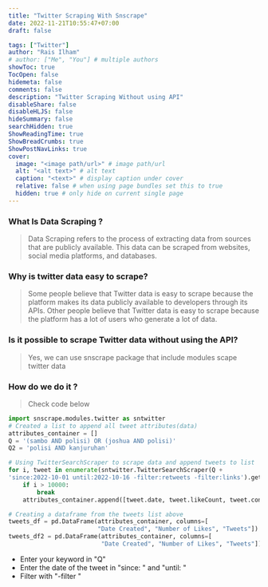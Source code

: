 ```yaml
---
title: "Twitter Scraping With Snscrape"
date: 2022-11-21T10:55:47+07:00
draft: false

tags: ["Twitter"]
author: "Rais Ilham"
# author: ["Me", "You"] # multiple authors
showToc: true
TocOpen: false
hidemeta: false
comments: false
description: "Twitter Scraping Without using API"
disableShare: false
disableHLJS: false
hideSummary: false
searchHidden: true
ShowReadingTime: true
ShowBreadCrumbs: true
ShowPostNavLinks: true
cover:
  image: "<image path/url>" # image path/url
  alt: "<alt text>" # alt text
  caption: "<text>" # display caption under cover
  relative: false # when using page bundles set this to true
  hidden: true # only hide on current single page
---
```


### What Is Data Scraping ?

> Data Scraping refers to the process of extracting data from sources that are publicly available. This data can be scraped from websites, social media platforms, and databases.

### Why is twitter data easy to scrape?

> Some people believe that Twitter data is easy to scrape because the platform makes its data publicly available to developers through its APIs. Other people believe that Twitter data is easy to scrape because the platform has a lot of users who generate a lot of data.

### Is it possible to scrape Twitter data without using the API?

> Yes, we can use snscrape package that include modules scape twitter data

### How do we do it ?

> Check code below

```python
import snscrape.modules.twitter as sntwitter
# Created a list to append all tweet attributes(data)
attributes_container = []
Q = '(sambo AND polisi) OR (joshua AND polisi)'
Q2 = 'polisi AND kanjuruhan'

# Using TwitterSearchScraper to scrape data and append tweets to list
for i, tweet in enumerate(sntwitter.TwitterSearchScraper(Q +
'since:2022-10-01 until:2022-10-16 -filter:retweets -filter:links').get_items()):
    if i > 10000:
        break
    attributes_container.append([tweet.date, tweet.likeCount, tweet.content])

# Creating a dataframe from the tweets list above
tweets_df = pd.DataFrame(attributes_container, columns=[
                         "Date Created", "Number of Likes", "Tweets"])
tweets_df2 = pd.DataFrame(attributes_container, columns=[
                          "Date Created", "Number of Likes", "Tweets"])

```
- Enter your keyword in "Q"
- Enter the date of the tweet in "since: " and "until: "
- Filter with "-filter "